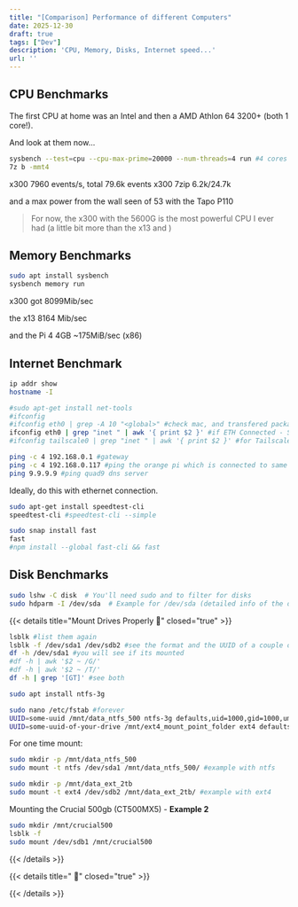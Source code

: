 ```yaml
---
title: "[Comparison] Performance of different Computers"
date: 2025-12-30
draft: true
tags: ["Dev"]
description: 'CPU, Memory, Disks, Internet speed...'
url: ''
---
```



## CPU Benchmarks

The first CPU at home was an Intel and then a AMD Athlon 64 3200+ (both 1 core!).

And look at them now...


```sh
sysbench --test=cpu --cpu-max-prime=20000 --num-threads=4 run #4 cores
7z b -mmt4
```

x300 7960 events/s, total 79.6k events
x300 7zip 6.2k/24.7k

and a max power from the wall seen of 53 with the Tapo P110

> For now, the x300 with the 5600G is the most powerful CPU I ever had (a little bit more than the x13 and )

## Memory Benchmarks


```sh
sudo apt install sysbench
sysbench memory run
```

x300 got 8099Mib/sec

the x13 8164 Mib/sec 

and the Pi 4 4GB ~175MiB/sec (x86)


## Internet Benchmark

```sh
ip addr show
hostname -I

#sudo apt-get install net-tools
#ifconfig
#ifconfig eth0 | grep -A 10 "<global>" #check mac, and transfered packages
ifconfig eth0 | grep "inet " | awk '{ print $2 }' #if ETH Connected - SEE THE LOCAL IP
#ifconfig tailscale0 | grep "inet " | awk '{ print $2 }' #for Tailscale

ping -c 4 192.168.0.1 #gateway
ping -c 4 192.168.0.117 #ping the orange pi which is connected to same device
ping 9.9.9.9 #ping quad9 dns server
```

Ideally, do this with ethernet connection.

```sh
sudo apt-get install speedtest-cli
speedtest-cli #speedtest-cli --simple

sudo snap install fast
fast
#npm install --global fast-cli && fast
```

## Disk Benchmarks

```sh
sudo lshw -C disk  # You'll need sudo and to filter for disks
sudo hdparm -I /dev/sda  # Example for /dev/sda (detailed info of the disk)
```


{{< details title="Mount Drives Properly 📌" closed="true" >}}


```sh
lsblk #list them again
lsblk -f /dev/sda1 /dev/sdb2 #see the format and the UUID of a couple of blocks
df -h /dev/sda1 #you will see if its mounted
#df -h | awk '$2 ~ /G/'
#df -h | awk '$2 ~ /T/'
df -h | grep '[GT]' #see both
```

```sh
sudo apt install ntfs-3g

sudo nano /etc/fstab #forever
UUID=some-uuid /mnt/data_ntfs_500 ntfs-3g defaults,uid=1000,gid=1000,umask=0022 0 1
UUID=some-uuid-of-your-drive /mnt/ext4_mount_point_folder ext4 defaults 0 1
```

For one time mount:

```sh
sudo mkdir -p /mnt/data_ntfs_500
sudo mount -t ntfs /dev/sda1 /mnt/data_ntfs_500/ #example with ntfs

sudo mkdir -p /mnt/data_ext_2tb
sudo mount -t ext4 /dev/sdb2 /mnt/data_ext_2tb/ #example with ext4
```

Mounting the Crucial 500gb (CT500MX5) - **Example 2**

```sh
sudo mkdir /mnt/crucial500
lsblk -f
sudo mount /dev/sdb1 /mnt/crucial500
```


{{< /details >}}




{{< details title=" 📌" closed="true" >}}


{{< /details >}}
